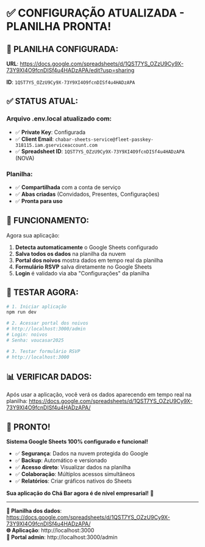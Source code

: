 # ✅ CONFIGURAÇÃO ATUALIZADA - PLANILHA PRONTA!

## 🎯 **PLANILHA CONFIGURADA:**

**URL**: https://docs.google.com/spreadsheets/d/1QST7YS_OZzU9Cy9X-73Y9XI4O9fcnDISf4u4HADzAPA/edit?usp=sharing

**ID**: `1QST7YS_OZzU9Cy9X-73Y9XI4O9fcnDISf4u4HADzAPA`

## ✅ **STATUS ATUAL:**

### **Arquivo .env.local atualizado com:**
- ✅ **Private Key**: Configurada
- ✅ **Client Email**: `chabar-sheets-service@fleet-passkey-318115.iam.gserviceaccount.com`
- ✅ **Spreadsheet ID**: `1QST7YS_OZzU9Cy9X-73Y9XI4O9fcnDISf4u4HADzAPA` (NOVA)

### **Planilha:**
- ✅ **Compartilhada** com a conta de serviço
- ✅ **Abas criadas** (Convidados, Presentes, Configurações)
- ✅ **Pronta para uso**

## 🚀 **FUNCIONAMENTO:**

Agora sua aplicação:

1. **Detecta automaticamente** o Google Sheets configurado
2. **Salva todos os dados** na planilha da nuvem
3. **Portal dos noivos** mostra dados em tempo real da planilha
4. **Formulário RSVP** salva diretamente no Google Sheets
5. **Login** é validado via aba "Configurações" da planilha

## 🧪 **TESTAR AGORA:**

```bash
# 1. Iniciar aplicação
npm run dev

# 2. Acessar portal dos noivos
# http://localhost:3000/admin
# Login: noivos
# Senha: voucasar2025

# 3. Testar formulário RSVP
# http://localhost:3000
```

## 📊 **VERIFICAR DADOS:**

Após usar a aplicação, você verá os dados aparecendo em tempo real na planilha:
https://docs.google.com/spreadsheets/d/1QST7YS_OZzU9Cy9X-73Y9XI4O9fcnDISf4u4HADzAPA/

## 🎉 **PRONTO!**

**Sistema Google Sheets 100% configurado e funcional!**

- ✅ **Segurança**: Dados na nuvem protegida do Google
- ✅ **Backup**: Automático e versionado
- ✅ **Acesso direto**: Visualizar dados na planilha
- ✅ **Colaboração**: Múltiplos acessos simultâneos
- ✅ **Relatórios**: Criar gráficos nativos do Sheets

**Sua aplicação do Chá Bar agora é de nível empresarial!** 🚀

---

**🔗 Planilha dos dados**: https://docs.google.com/spreadsheets/d/1QST7YS_OZzU9Cy9X-73Y9XI4O9fcnDISf4u4HADzAPA/  
**🌐 Aplicação**: http://localhost:3000  
**🔐 Portal admin**: http://localhost:3000/admin
